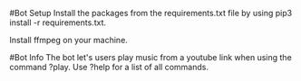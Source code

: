 #Bot Setup
Install the packages from the requirements.txt file by using pip3 install -r requirements.txt.

Install ffmpeg on your machine.

#Bot Info
The bot let's users play music from a youtube link when using the command ?play. Use ?help for a list of all commands.
